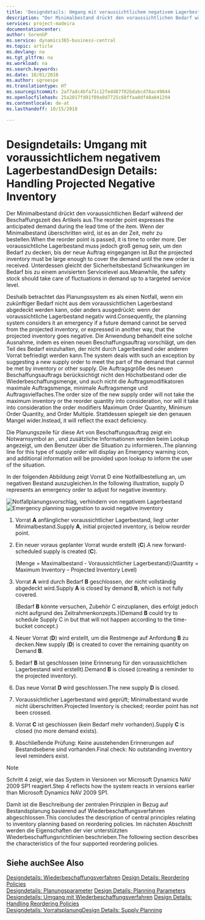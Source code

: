 ```yaml
---
title: 'Designdetails: Umgang mit voraussichtlichem negativem Lagerbestand | Microsoft Docs'
description: "Der Minimalbestand drückt den voraussichtlichen Bedarf während der Beschaffungszeit des Artikels aus. Wenn der Minimalbestand überschritten wird, ist es an der Zeit, mehr zu bestellen. Der voraussichtliche Lagerbestand muss jedoch groß genug sein, um den Bedarf zu decken, bis der neue Auftrag eingegangen ist. Unterdessen gleicht der Sicherheitsbestand Schwankungen im Bedarf bis zu einem anvisierten Servicelevel aus."
services: project-madeira
documentationcenter: 
author: SorenGP
ms.service: dynamics365-business-central
ms.topic: article
ms.devlang: na
ms.tgt_pltfrm: na
ms.workload: na
ms.search.keywords: 
ms.date: 10/01/2018
ms.author: sgroespe
ms.translationtype: HT
ms.sourcegitcommit: 2af7adc4bfa71c12fedd87f02bdabcd78ac49844
ms.openlocfilehash: 25a2017fd91f09a9d7725c68ffaa0df48a041294
ms.contentlocale: de-at
ms.lasthandoff: 10/15/2018

---
```

# <a name="design-details-handling-projected-negative-inventory"></a><span data-ttu-id="4b7a7-106">Designdetails: Umgang mit voraussichtlichem negativem Lagerbestand</span><span class="sxs-lookup"><span data-stu-id="4b7a7-106">Design Details: Handling Projected Negative Inventory</span></span>
<span data-ttu-id="4b7a7-107">Der Minimalbestand drückt den voraussichtlichen Bedarf während der Beschaffungszeit des Artikels aus.</span><span class="sxs-lookup"><span data-stu-id="4b7a7-107">The reorder point expresses the anticipated demand during the lead time of the item.</span></span> <span data-ttu-id="4b7a7-108">Wenn der Minimalbestand überschritten wird, ist es an der Zeit, mehr zu bestellen.</span><span class="sxs-lookup"><span data-stu-id="4b7a7-108">When the reorder point is passed, it is time to order more.</span></span> <span data-ttu-id="4b7a7-109">Der voraussichtliche Lagerbestand muss jedoch groß genug sein, um den Bedarf zu decken, bis der neue Auftrag eingegangen ist.</span><span class="sxs-lookup"><span data-stu-id="4b7a7-109">But the projected inventory must be large enough to cover the demand until the new order is received.</span></span> <span data-ttu-id="4b7a7-110">Unterdessen gleicht der Sicherheitsbestand Schwankungen im Bedarf bis zu einem anvisierten Servicelevel aus.</span><span class="sxs-lookup"><span data-stu-id="4b7a7-110">Meanwhile, the safety stock should take care of fluctuations in demand up to a targeted service level.</span></span>  

 <span data-ttu-id="4b7a7-111">Deshalb betrachtet das Planungssystem es als einen Notfall, wenn ein zukünftiger Bedarf nicht aus dem voraussichtlichen Lagerbestand abgedeckt werden kann, oder anders ausgedrückt: wenn der voraussichtliche Lagerbestand negativ wird.</span><span class="sxs-lookup"><span data-stu-id="4b7a7-111">Consequently, the planning system considers it an emergency if a future demand cannot be served from the projected inventory, or expressed in another way, that the projected inventory goes negative.</span></span> <span data-ttu-id="4b7a7-112">Die Anwendung behandelt eine solche Ausnahme, indem es einen neuen Beschaffungsauftrag vorschlägt, um den Teil des Bedarf einzuhalten, der nicht durch Lagerbestand oder anderen Vorrat befriedigt werden kann.</span><span class="sxs-lookup"><span data-stu-id="4b7a7-112">The system deals with such an exception by suggesting a new supply order to meet the part of the demand that cannot be met by inventory or other supply.</span></span> <span data-ttu-id="4b7a7-113">Die Auftragsgröße des neuen Beschaffungsauftrags berücksichtigt nicht den Höchstbestand oder die Wiederbeschaffungsmenge, und auch nicht die Auftragsmodifikatoren maximale Auftragsmenge, minimale Auftragsmenge und Auftragsvielfaches.</span><span class="sxs-lookup"><span data-stu-id="4b7a7-113">The order size of the new supply order will not take the maximum inventory or the reorder quantity into consideration, nor will it take into consideration the order modifiers Maximum Order Quantity, Minimum Order Quantity, and Order Multiple.</span></span> <span data-ttu-id="4b7a7-114">Stattdessen spiegelt sie den genauen Mangel wider.</span><span class="sxs-lookup"><span data-stu-id="4b7a7-114">Instead, it will reflect the exact deficiency.</span></span>  

 <span data-ttu-id="4b7a7-115">Die Planungszeile für diese Art von Beschaffungsauftrag zeigt ein Notwarnsymbol an , und zusätzliche Informationen werden beim Lookup angezeigt, um den Benutzer über die Situation zu informieren..</span><span class="sxs-lookup"><span data-stu-id="4b7a7-115">The planning line for this type of supply order will display an Emergency warning icon, and additional information will be provided upon lookup to inform the user of the situation.</span></span>  

 <span data-ttu-id="4b7a7-116">In der folgenden Abbildung zeigt Vorrat D eine Notfallbestellung an, um negativen Bestand auszugleichen.</span><span class="sxs-lookup"><span data-stu-id="4b7a7-116">In the following illustration, supply D represents an emergency order to adjust for negative inventory.</span></span>  

 <span data-ttu-id="4b7a7-117">![Notfallplanungsvorschlag, verhindern von negativem Lagerbestand](media/nav_app_supply_planning_2_negative_inventory.png "Notfallplanungsvorschlag, verhindern von negativem Lagerbestand")</span><span class="sxs-lookup"><span data-stu-id="4b7a7-117">![Emergency planning suggestion to avoid negative inventory](media/nav_app_supply_planning_2_negative_inventory.png "Emergency planning suggestion to avoid negative inventory")</span></span>  

1.  <span data-ttu-id="4b7a7-118">Vorrat **A** anfänglicher voraussichtlicher Lagerbestand, liegt unter Minimalbestand.</span><span class="sxs-lookup"><span data-stu-id="4b7a7-118">Supply **A**, initial projected inventory, is below reorder point.</span></span>  
2.  <span data-ttu-id="4b7a7-119">Ein neuer voraus geplanter Vorrat wurde erstellt (**C**).</span><span class="sxs-lookup"><span data-stu-id="4b7a7-119">A new forward-scheduled supply is created (**C**).</span></span>  

     <span data-ttu-id="4b7a7-120">(Menge = Maximalbestand - Voraussichtlicher Lagerbestand)</span><span class="sxs-lookup"><span data-stu-id="4b7a7-120">(Quantity = Maximum Inventory – Projected Inventory Level)</span></span>  
3.  <span data-ttu-id="4b7a7-121">Vorrat **A** wird durch Bedarf **B** geschlossen, der nicht vollständig abgedeckt wird.</span><span class="sxs-lookup"><span data-stu-id="4b7a7-121">Supply **A** is closed by demand **B**, which is not fully covered.</span></span>  

     <span data-ttu-id="4b7a7-122">(Bedarf **B** könnte versuchen, Zubehör C einzuplanen, dies erfolgt jedoch nicht aufgrund des Zeitrahmenkonzepts.)</span><span class="sxs-lookup"><span data-stu-id="4b7a7-122">(Demand **B** could try to schedule Supply C in but that will not happen according to the time-bucket concept.)</span></span>  
4.  <span data-ttu-id="4b7a7-123">Neuer Vorrat (**D**) wird erstellt, um die Restmenge auf Anfordung **B** zu decken.</span><span class="sxs-lookup"><span data-stu-id="4b7a7-123">New supply (**D**) is created to cover the remaining quantity on Demand **B**.</span></span>  
5.  <span data-ttu-id="4b7a7-124">Bedarf **B** ist geschlossen (eine Erinnerung für den voraussichtlichen Lagerbestand wird erstellt).</span><span class="sxs-lookup"><span data-stu-id="4b7a7-124">Demand **B** is closed (creating a reminder to the projected inventory).</span></span>  
6.  <span data-ttu-id="4b7a7-125">Das neue Vorrat **D** wird geschlossen.</span><span class="sxs-lookup"><span data-stu-id="4b7a7-125">The new supply **D** is closed.</span></span>  
7.  <span data-ttu-id="4b7a7-126">Voraussichtlicher Lagerbestand wird geprüft; Minimalbestand wurde nicht überschritten.</span><span class="sxs-lookup"><span data-stu-id="4b7a7-126">Projected Inventory is checked; reorder point has not been crossed.</span></span>  
8.  <span data-ttu-id="4b7a7-127">Vorrat **C** ist geschlossen (kein Bedarf mehr vorhanden).</span><span class="sxs-lookup"><span data-stu-id="4b7a7-127">Supply **C** is closed (no more demand exists).</span></span>  
9. <span data-ttu-id="4b7a7-128">Abschließende Prüfung: Keine ausstehenden Erinnerungen auf Bestandsebene sind vorhanden.</span><span class="sxs-lookup"><span data-stu-id="4b7a7-128">Final check: No outstanding inventory level reminders exist.</span></span>  

> [!NOTE]  
>  <span data-ttu-id="4b7a7-129">Schritt 4 zeigt, wie das System in Versionen vor Microsoft Dynamics NAV 2009 SP1 reagiert.</span><span class="sxs-lookup"><span data-stu-id="4b7a7-129">Step 4 reflects how the system reacts in versions earlier than Microsoft Dynamics NAV 2009 SP1.</span></span>  

 <span data-ttu-id="4b7a7-130">Damit ist die Beschreibung der zentralen Prinzipien in Bezug auf Bestandsplanung basierend auf Wiederbeschaffungsverfahren abgeschlossen.</span><span class="sxs-lookup"><span data-stu-id="4b7a7-130">This concludes the description of central principles relating to inventory planning based on reordering policies.</span></span> <span data-ttu-id="4b7a7-131">Im nächsten Abschnitt werden die Eigenschaften der vier unterstützten Wiederbeschaffungsrichtlinien beschrieben.</span><span class="sxs-lookup"><span data-stu-id="4b7a7-131">The following section describes the characteristics of the four supported reordering policies.</span></span>  

## <a name="see-also"></a><span data-ttu-id="4b7a7-132">Siehe auch</span><span class="sxs-lookup"><span data-stu-id="4b7a7-132">See Also</span></span>  
 <span data-ttu-id="4b7a7-133">[Designdetails: Wiederbeschaffungsverfahren](design-details-reordering-policies.md) </span><span class="sxs-lookup"><span data-stu-id="4b7a7-133">[Design Details: Reordering Policies](design-details-reordering-policies.md) </span></span>  
 <span data-ttu-id="4b7a7-134">[Designdetails: Planungsparameter](design-details-planning-parameters.md) </span><span class="sxs-lookup"><span data-stu-id="4b7a7-134">[Design Details: Planning Parameters](design-details-planning-parameters.md) </span></span>  
 <span data-ttu-id="4b7a7-135">[Designdetails: Umgang mit Wiederbeschaffungsverfahren](design-details-handling-reordering-policies.md) </span><span class="sxs-lookup"><span data-stu-id="4b7a7-135">[Design Details: Handling Reordering Policies](design-details-handling-reordering-policies.md) </span></span>  
 [<span data-ttu-id="4b7a7-136">Designdetails: Vorratsplanung</span><span class="sxs-lookup"><span data-stu-id="4b7a7-136">Design Details: Supply Planning</span></span>](design-details-supply-planning.md)

